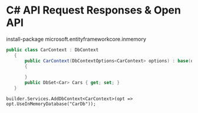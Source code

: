 # C# API Request Responses & Open API



 install-package microsoft.entityframeworkcore.inmemory

 ```cs
 public class CarContext : DbContext
    {
        public CarContext(DbContextOptions<CarContext> options) : base(options)
        {
            
        }
        public DbSet<Car> Cars { get; set; }
    }

 ```


 ```
 builder.Services.AddDbContext<CarContext>(opt => opt.UseInMemoryDatabase("CarDb"));
 ```
